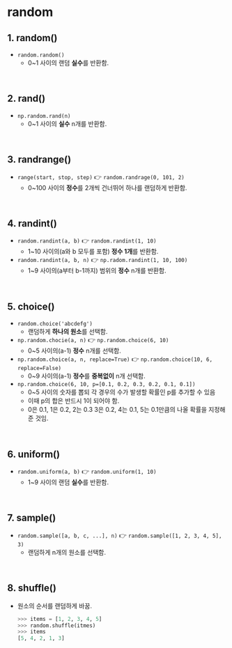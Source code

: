 # random

## 1. random()

- `random.random()` 
  - 0~1 사이의 랜덤 **실수**를 반환함.

<br>

## 2. rand()

- `np.random.rand(n)`
  - 0~1 사이의 **실수** n개를 반환함.

<br>

## 3. randrange()

- `range(start, stop, step)`  :point_right:  `random.randrage(0, 101, 2)`
  - 0~100 사이의 **정수**를 2개씩 건너뛰어 하나를 랜덤하게 반환함.

<br>

## 4. randint()

- `random.randint(a, b)`  :point_right:  `random.randint(1, 10)`
  - 1~10 사이의(a와 b 모두를 포함) **정수 1개**를 반환함.
- `random.randint(a, b, n)`  :point_right:  `np.radom.randint(1, 10, 100)`
  - 1~9 사이의(a부터 b-1까지) 범위의 **정수** n개를 반환함.

<br>

## 5. choice()

- `random.choice('abcdefg')`
  - 랜덤하게 **하나의 원소**를 선택함.
- `np.random.chocie(a, n)` :point_right:  `np.random.choice(6, 10)`
  - 0~5 사이의(a-1) **정수** n개를 선택함.
- `np.random.choice(a, n, replace=True)` :point_right:  `np.random.choice(10, 6, replace=False)`
  - 0~9 사이의(a-1) **정수**를 **중복없이** n개 선택함.
- `np.random.choice(6, 10, p=[0.1, 0.2, 0.3, 0.2, 0.1, 0.1])`
  - 0~5 사이의 숫자를 뽑되 각 경우의 수가 발생할 확률인 p를 추가할 수 있음
  - 이때 p의 합은 반드시 1이 되어야 함.
  - 0은 0.1, 1은 0.2, 2는 0.3 3은 0.2, 4는 0.1, 5는 0.1만큼의 나올 확률을 지정해준 것임.

<br>

## 6. uniform()

- `random.uniform(a, b)`  :point_right:  `random.uniform(1, 10)` 
  - 1~9 사이의 랜덤 **실수**를 반환함. 

<br>

## 7. sample()

- `random.sample([a, b, c, ...], n)`  :point_right:  `random.sample([1, 2, 3, 4, 5], 3)` 
  - 랜덤하게 n개의 원소를 선택함.

<br>

## 8. shuffle()

- 원소의 순서를 랜덤하게 바꿈.

  ```python
  >>> items = [1, 2, 3, 4, 5]
  >>> random.shuffle(itmes)
  >>> items
  [5, 4, 2, 1, 3]
  ```

<br>
